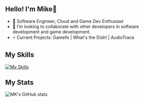 ## Hello! I'm Mike👋 

- 🌱 Software Engineer, Cloud and Game Dev Enthusiast
- 👯 I’m looking to collaborate with other developers in software development and game development.
- ⚡ Current Projects: Gamefo | What's the Dish! | AudioTrace

## My Skills
[![My Skills](https://skillicons.dev/icons?i=gcp,fastapi,py,postgres,cs,cpp,ts,aws,unreal,discord,bots,docker,django,dotnet,git,html,css,linux,mongodb,nextjs,nodejs,postman,tailwind,&perline=12)]()
## My Stats
![MK's GitHub stats](https://github-readme-stats.vercel.app/api?username=MK732&show=answered,prs_merged,prs,&show_icons=true&theme=tokyonight)
</br>


